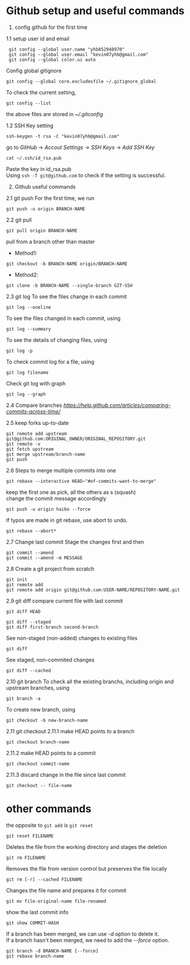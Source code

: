Github setup and useful commands
================================

1. config github for the first time

1.1 setup user id and email
```
 git config --global user.name "yhb852948970" 
 git config --global user.email "kevin07yhb@gmail.com" 
 git config --global color.ui auto 
```
Config global gitignore
```
git config --global core.excludesfile ~/.gitignore_global
```

To check the current setting, <br />
```
git config --list
```
the above files are stored in *~/.gitconfig* <br />

1.2 SSH Key setting
```
ssh-keygen -t rsa -C "kevin07yhb@gmail.com"
```
go to *GitHub* -> *Accout Settings* -> *SSH Keys* -> *Add SSH Key* <br />
```
cat ~/.ssh/id_rsa.pub 
```
Paste the key in id_rsa.pub <br />
Using `ssh -T git@github.com` to check if the setting is successful. <br />


2. Github useful commands

2.1 git push 
For the first time, we run 
```
git push -u origin BRANCH-NAME
```

2.2 git pull
```
git pull origin BRANCH-NAME
```
pull from a branch other than master <br />

- Method1:
```
git checkout -b BRANCH-NAME origin/BRANCH-NAME
```
- Method2:
```
git clone -b BRANCH-NAME --single-branch GIT-SSH
```

2.3 git log
To see the files change in each commit
```
git log --oneline
```
To see the files changed in each commit, using 
```
git log --summary
```
To see the details of changing files, using
```
git log -p
```
To check commit log for a file, using
```
git log filename
```
Check git log with graph
```
git log --graph
```

2.4 Compare branches
*https://help.github.com/articles/comparing-commits-across-time/*


2.5 keep forks up-to-date
```
git remote add upstream git@github.com:ORIGINAL_OWNER/ORIGINAL_REPOSITORY.git
git remote -v
git fetch upstream
git merge upstream/branch-name
git push
```

2.6 Steps to merge multiple commits into one <br />
```
git rebase --interactive HEAD~"#of-commits-want-to-merge"
```
keep the first one as pick, all the others as s (squash) <br />
change the commit message accordingly <br />
```
git push -u origin haibo --force
```
If typos are made in git rebase, use abort to undo.<br />
```
git rebase --abort*  
```

2.7 Change last commit
Stage the changes first and then <br />
```
git commit --amend
git commit --amend -m MESSAGE
```

2.8 Create a git project from scratch
```
git init
git remote add
git remote add origin git@github.com:USER-NAME/REPOSITORY-NAME.git
```

2.9 git diff
compare current file with last commit <br />
```
git diff HEAD
```
```
git diff --staged
git diff first-branch second-branch
```
See non-staged (non-added) changes to existing files <br />
```
git diff
```
See staged, non-commited changes <br />
```
git diff --cached
```

2.10 git branch
To check all the existing branchs, including origin and upstream branches, using 
```
git branch -a
```
To create new branch, using
```
git checkout -b new-branch-name
```

2.11 git checkout 
2.11.1 make HEAD points to a branch 
```
git checkout branch-name
```
2.11.2 make HEAD points to a commit 
```
git checkout commit-name
```
2.11.3 discard change in the file since last commit 
```
git checkout -- file-name
```

# other commands

the opposite to `git add` is `git reset` <br />
```
git reset FILENAME
```

Deletes the file from the working directory and stages the deletion <br />
```
git rm FILENAME
```

Removes the file from version control but preserves the file locally <br />
```
git rm [-r] --cached FILENAME
```

Changes the file name and prepares it for commit <br />
```
git mv file-original-name file-renamed
```

show the last commit info <br />
```
git show COMMIT-HASH
```

If a branch has been merged, we can use *-d* option to delete it. <br />
If a branch hasn't been merged, we need to add the *--force* option. <br />
```
git branch -d BRANCH-NAME [--force]
git rebase branch-name
```
